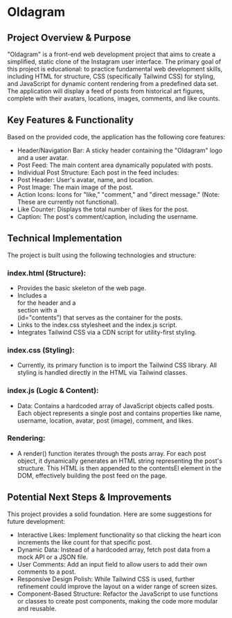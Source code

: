 # Oldagram

## Project Overview & Purpose
"Oldagram" is a front-end web development project that aims to create a simplified, static clone of the Instagram user interface. The primary goal of this project is educational: to practice fundamental web development skills, including HTML for structure, CSS (specifically Tailwind CSS) for styling, and JavaScript for dynamic content rendering from a predefined data set. The application will display a feed of posts from historical art figures, complete with their avatars, locations, images, comments, and like counts.

## Key Features & Functionality
Based on the provided code, the application has the following core features:

- Header/Navigation Bar: A sticky header containing the "Oldagram" logo and a user avatar.
- Post Feed: The main content area dynamically populated with posts.
- Individual Post Structure: Each post in the feed includes:
- Post Header: User's avatar, name, and location.
- Post Image: The main image of the post.
- Action Icons: Icons for "like," "comment," and "direct message." (Note: These are currently not functional).
- Like Counter: Displays the total number of likes for the post.
- Caption: The post's comment/caption, including the username.

## Technical Implementation
The project is built using the following technologies and structure:

### index.html (Structure):
- Provides the basic skeleton of the web page.
- Includes a <nav> for the header and a <main> section with a <div> (id="contents") that serves as the container for the posts.
- Links to the index.css stylesheet and the index.js script.
- Integrates Tailwind CSS via a CDN script for utility-first styling.

### index.css (Styling):
- Currently, its primary function is to import the Tailwind CSS library. All styling is handled directly in the HTML via Tailwind classes.

### index.js (Logic & Content):
- Data: Contains a hardcoded array of JavaScript objects called posts. Each object represents a single post and contains properties like name, username, location, avatar, post (image), comment, and likes.

### Rendering:

- A render() function iterates through the posts array.
For each post object, it dynamically generates an HTML string representing the post's structure.
This HTML is then appended to the contentsEl element in the DOM, effectively building the post feed on the page.

## Potential Next Steps & Improvements
This project provides a solid foundation. Here are some suggestions for future development:

- Interactive Likes: Implement functionality so that clicking the heart icon increments the like count for that specific post.
- Dynamic Data: Instead of a hardcoded array, fetch post data from a mock API or a JSON file.
- User Comments: Add an input field to allow users to add their own comments to a post.
- Responsive Design Polish: While Tailwind CSS is used, further refinement could improve the layout on a wider range of screen sizes.
- Component-Based Structure: Refactor the JavaScript to use functions or classes to create post components, making the code more modular and reusable.
